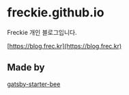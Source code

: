 # freckie.github.io
Freckie 개인 블로그입니다.

[https://blog.frec.kr](https://blog.frec.kr)

## Made by
[gatsby-starter-bee](https://www.gatsbyjs.org/starters/JaeYeopHan/gatsby-starter-bee/)

